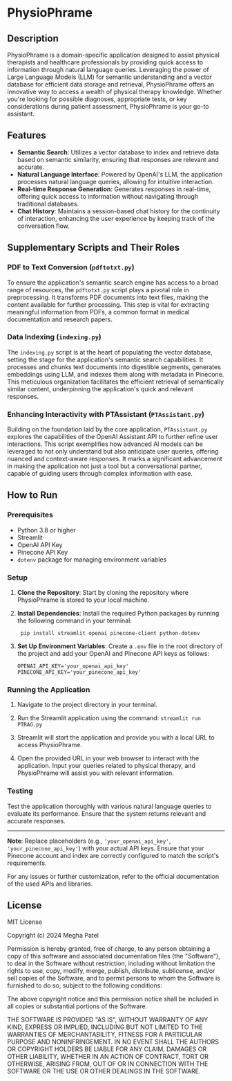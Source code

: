 # PhysioPhrame

## Description
PhysioPhrame is a domain-specific application designed to assist physical therapists and healthcare professionals by providing quick access to information through natural language queries. Leveraging the power of Large Language Models (LLM) for semantic understanding and a vector database for efficient data storage and retrieval, PhysioPhrame offers an innovative way to access a wealth of physical therapy knowledge. Whether you're looking for possible diagnoses, appropriate tests, or key considerations during patient assessment, PhysioPhrame is your go-to assistant.

## Features
- **Semantic Search**: Utilizes a vector database to index and retrieve data based on semantic similarity, ensuring that responses are relevant and accurate.
- **Natural Language Interface**: Powered by OpenAI's LLM, the application processes natural language queries, allowing for intuitive interaction.
- **Real-time Response Generation**: Generates responses in real-time, offering quick access to information without navigating through traditional databases.
- **Chat History**: Maintains a session-based chat history for the continuity of interaction, enhancing the user experience by keeping track of the conversation flow.

## Supplementary Scripts and Their Roles
### PDF to Text Conversion (`pdftotxt.py`)
To ensure the application's semantic search engine has access to a broad range of resources, the `pdftotxt.py` script plays a pivotal role in preprocessing. It transforms PDF documents into text files, making the content available for further processing. This step is vital for extracting meaningful information from PDFs, a common format in medical documentation and research papers.

### Data Indexing (`indexing.py`)
The `indexing.py` script is at the heart of populating the vector database, setting the stage for the application's semantic search capabilities. It processes and chunks text documents into digestible segments, generates embeddings using LLM, and indexes them along with metadata in Pinecone. This meticulous organization facilitates the efficient retrieval of semantically similar content, underpinning the application's quick and relevant responses.

### Enhancing Interactivity with PTAssistant (`PTAssistant.py`)
Building on the foundation laid by the core application, `PTAssistant.py` explores the capabilities of the OpenAI Assistant API to further refine user interactions. This script exemplifies how advanced AI models can be leveraged to not only understand but also anticipate user queries, offering nuanced and context-aware responses. It marks a significant advancement in making the application not just a tool but a conversational partner, capable of guiding users through complex information with ease.

## How to Run

### Prerequisites
- Python 3.8 or higher
- Streamlit
- OpenAI API Key
- Pinecone API Key
- `dotenv` package for managing environment variables

### Setup
1. **Clone the Repository**: Start by cloning the repository where PhysioPhrame is stored to your local machine.

2. **Install Dependencies**: Install the required Python packages by running the following command in your terminal:
   ```
    pip install streamlit openai pinecone-client python-dotenv
   ```

3. **Set Up Environment Variables**: Create a `.env` file in the root directory of the project and add your OpenAI and Pinecone API keys as follows:
   ```   
   OPENAI_API_KEY='your_openai_api_key'
   PINECONE_API_KEY='your_pinecone_api_key'
   ```

### Running the Application
1. Navigate to the project directory in your terminal.

2. Run the Streamlit application using the command:
```streamlit run PTRAG.py```

4. Streamlit will start the application and provide you with a local URL to access PhysioPhrame.

5. Open the provided URL in your web browser to interact with the application. Input your queries related to physical therapy, and PhysioPhrame will assist you with relevant information.

### Testing
Test the application thoroughly with various natural language queries to evaluate its performance. Ensure that the system returns relevant and accurate responses.

---

**Note**: Replace placeholders (e.g., `'your_openai_api_key'`, `'your_pinecone_api_key'`) with your actual API keys. Ensure that your Pinecone account and index are correctly configured to match the script's requirements.

For any issues or further customization, refer to the official documentation of the used APIs and libraries.

## License

MIT License

Copyright (c) 2024 Megha Patel

Permission is hereby granted, free of charge, to any person obtaining a copy
of this software and associated documentation files (the "Software"), to deal
in the Software without restriction, including without limitation the rights
to use, copy, modify, merge, publish, distribute, sublicense, and/or sell
copies of the Software, and to permit persons to whom the Software is
furnished to do so, subject to the following conditions:

The above copyright notice and this permission notice shall be included in all
copies or substantial portions of the Software.

THE SOFTWARE IS PROVIDED "AS IS", WITHOUT WARRANTY OF ANY KIND, EXPRESS OR
IMPLIED, INCLUDING BUT NOT LIMITED TO THE WARRANTIES OF MERCHANTABILITY,
FITNESS FOR A PARTICULAR PURPOSE AND NONINFRINGEMENT. IN NO EVENT SHALL THE
AUTHORS OR COPYRIGHT HOLDERS BE LIABLE FOR ANY CLAIM, DAMAGES OR OTHER
LIABILITY, WHETHER IN AN ACTION OF CONTRACT, TORT OR OTHERWISE, ARISING FROM,
OUT OF OR IN CONNECTION WITH THE SOFTWARE OR THE USE OR OTHER DEALINGS IN THE
SOFTWARE.

